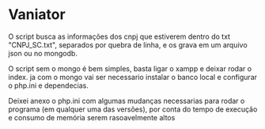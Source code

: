 # Vaniator


O script busca as informações dos cnpj que estiverem dentro do txt "CNPJ_SC.txt", separados por quebra de linha,
e os grava em um arquivo json ou no mongodb.

O script sem o mongo é bem simples, basta ligar o xampp e deixar rodar o index.
ja com o mongo vai ser necessario instalar o banco local e configurar o php.ini e dependecias.

Deixei anexo o php.ini com algumas mudanças necessarias para rodar o programa (em qualquer uma das versões), 
por conta do tempo de execução e consumo de memória serem rasoavelmente altos

